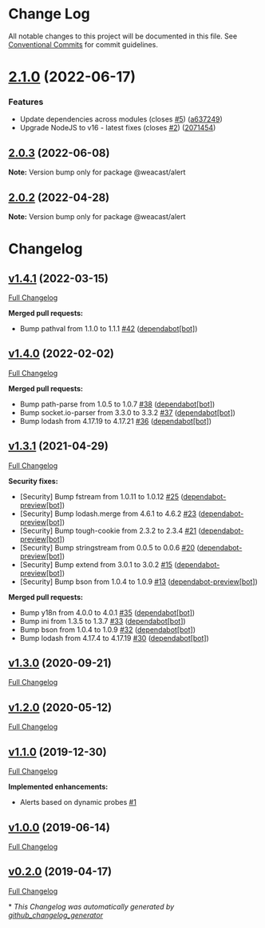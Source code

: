 # Change Log

All notable changes to this project will be documented in this file.
See [Conventional Commits](https://conventionalcommits.org) for commit guidelines.

# [2.1.0](https://github.com/weacast/weacast/compare/v2.0.3...v2.1.0) (2022-06-17)


### Features

* Update dependencies across modules (closes [#5](https://github.com/weacast/weacast/issues/5)) ([a637249](https://github.com/weacast/weacast/commit/a6372498954a246f2e1bfb2deecfcac4e3e70665))
* Upgrade NodeJS to v16 - latest fixes (closes [#2](https://github.com/weacast/weacast/issues/2)) ([2071454](https://github.com/weacast/weacast/commit/2071454415249f33ad16be37f5672606633250db))






## [2.0.3](https://github.com/weacast/weacast/compare/v2.0.2...v2.0.3) (2022-06-08)

**Note:** Version bump only for package @weacast/alert





## [2.0.2](https://github.com/weacast/weacast-alert/compare/v2.0.1...v2.0.2) (2022-04-28)

**Note:** Version bump only for package @weacast/alert





# Changelog

## [v1.4.1](https://github.com/weacast/weacast-alert/tree/v1.4.1) (2022-03-15)

[Full Changelog](https://github.com/weacast/weacast-alert/compare/v1.4.0...v1.4.1)

**Merged pull requests:**

- Bump pathval from 1.1.0 to 1.1.1 [\#42](https://github.com/weacast/weacast-alert/pull/42) ([dependabot[bot]](https://github.com/apps/dependabot))

## [v1.4.0](https://github.com/weacast/weacast-alert/tree/v1.4.0) (2022-02-02)

[Full Changelog](https://github.com/weacast/weacast-alert/compare/v1.3.1...v1.4.0)

**Merged pull requests:**

- Bump path-parse from 1.0.5 to 1.0.7 [\#38](https://github.com/weacast/weacast-alert/pull/38) ([dependabot[bot]](https://github.com/apps/dependabot))
- Bump socket.io-parser from 3.3.0 to 3.3.2 [\#37](https://github.com/weacast/weacast-alert/pull/37) ([dependabot[bot]](https://github.com/apps/dependabot))
- Bump lodash from 4.17.19 to 4.17.21 [\#36](https://github.com/weacast/weacast-alert/pull/36) ([dependabot[bot]](https://github.com/apps/dependabot))

## [v1.3.1](https://github.com/weacast/weacast-alert/tree/v1.3.1) (2021-04-29)

[Full Changelog](https://github.com/weacast/weacast-alert/compare/v1.3.0...v1.3.1)

**Security fixes:**

- \[Security\] Bump fstream from 1.0.11 to 1.0.12 [\#25](https://github.com/weacast/weacast-alert/pull/25) ([dependabot-preview[bot]](https://github.com/apps/dependabot-preview))
- \[Security\] Bump lodash.merge from 4.6.1 to 4.6.2 [\#23](https://github.com/weacast/weacast-alert/pull/23) ([dependabot-preview[bot]](https://github.com/apps/dependabot-preview))
- \[Security\] Bump tough-cookie from 2.3.2 to 2.3.4 [\#21](https://github.com/weacast/weacast-alert/pull/21) ([dependabot-preview[bot]](https://github.com/apps/dependabot-preview))
- \[Security\] Bump stringstream from 0.0.5 to 0.0.6 [\#20](https://github.com/weacast/weacast-alert/pull/20) ([dependabot-preview[bot]](https://github.com/apps/dependabot-preview))
- \[Security\] Bump extend from 3.0.1 to 3.0.2 [\#15](https://github.com/weacast/weacast-alert/pull/15) ([dependabot-preview[bot]](https://github.com/apps/dependabot-preview))
- \[Security\] Bump bson from 1.0.4 to 1.0.9 [\#13](https://github.com/weacast/weacast-alert/pull/13) ([dependabot-preview[bot]](https://github.com/apps/dependabot-preview))

**Merged pull requests:**

- Bump y18n from 4.0.0 to 4.0.1 [\#35](https://github.com/weacast/weacast-alert/pull/35) ([dependabot[bot]](https://github.com/apps/dependabot))
- Bump ini from 1.3.5 to 1.3.7 [\#33](https://github.com/weacast/weacast-alert/pull/33) ([dependabot[bot]](https://github.com/apps/dependabot))
- Bump bson from 1.0.4 to 1.0.9 [\#32](https://github.com/weacast/weacast-alert/pull/32) ([dependabot[bot]](https://github.com/apps/dependabot))
- Bump lodash from 4.17.4 to 4.17.19 [\#30](https://github.com/weacast/weacast-alert/pull/30) ([dependabot[bot]](https://github.com/apps/dependabot))

## [v1.3.0](https://github.com/weacast/weacast-alert/tree/v1.3.0) (2020-09-21)

[Full Changelog](https://github.com/weacast/weacast-alert/compare/v1.2.0...v1.3.0)

## [v1.2.0](https://github.com/weacast/weacast-alert/tree/v1.2.0) (2020-05-12)

[Full Changelog](https://github.com/weacast/weacast-alert/compare/v1.1.0...v1.2.0)

## [v1.1.0](https://github.com/weacast/weacast-alert/tree/v1.1.0) (2019-12-30)

[Full Changelog](https://github.com/weacast/weacast-alert/compare/v1.0.0...v1.1.0)

**Implemented enhancements:**

- Alerts based on dynamic probes [\#1](https://github.com/weacast/weacast-alert/issues/1)

## [v1.0.0](https://github.com/weacast/weacast-alert/tree/v1.0.0) (2019-06-14)

[Full Changelog](https://github.com/weacast/weacast-alert/compare/v0.2.0...v1.0.0)

## [v0.2.0](https://github.com/weacast/weacast-alert/tree/v0.2.0) (2019-04-17)

[Full Changelog](https://github.com/weacast/weacast-alert/compare/1d40b6f92d23d118d2a80414658c67816316b77b...v0.2.0)



\* *This Changelog was automatically generated by [github_changelog_generator](https://github.com/github-changelog-generator/github-changelog-generator)*
